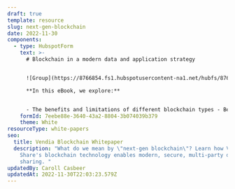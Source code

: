 ```yaml
---
draft: true
template: resource
slug: next-gen-blockchain
date: 2022-11-30
components:
  - type: HubspotForm
    text: >-
      # Blockchain in a modern data and application strategy


      ![Group](https://8766854.fs1.hubspotusercontent-na1.net/hubfs/8766854/Group.png)

      **In this eBook, we explore:** 


      - The benefits and limitations of different blockchain types - Best practices for integrating blockchains with existing centralized IT architectures - Examples of how next-gen blockchains can accelerate business results and lower delivery risks for data-centric projects - How next-gen blockchains such as Vendia Share bring a new level of trust and real-time data sharing to enterprises and their ecosystems - How Vendia’s unique technology combines the trust of blockchain with the scale of the cloud, offering the fastest time to market for secure, operational data sharing
    formId: 7eebe88e-3640-43a2-8804-3b074039b379
    theme: White
resourceType: white-papers
seo:
  title: Vendia Blockchain Whitepaper
  description: "What do we mean by \"next-gen blockchain\"? Learn how Vendia
    Share's blockchain technology enables modern, secure, multi-party data
    sharing. "
updatedBy: Caroll Casbeer
updatedAt: 2022-11-30T22:03:23.579Z
---
```

